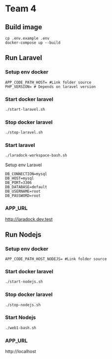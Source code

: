 # Team 4

## Build image
```
cp .env.example .env
docker-compose up --build 
```

## Run Laravel

### Setup env docker
```
APP_CODE_PATH_HOST= #Link folder source
PHP_VERSION= # Depends on laravel version
```
### Start docker laravel
```bash
./start-laravel.sh
```

### Stop docker laravel
```bash
./stop-laravel.sh
```

### Start laravel
```bash
./laradock-workspace-bash.sh
```

Setup env Laravel
```
DB_CONNECTION=mysql
DB_HOST=mysql
DB_PORT=3306
DB_DATABASE=default
DB_USERNAME=root
DB_PASSWORD=root
```

### APP_URL
http://laradock.dev.test

## Run Nodejs

### Setup env docker
```
APP_CODE_PATH_HOST_NODEJS= #Link folder source
```

### Start docker laravel
```bash
./start-nodejs.sh
```

### Stop docker laravel
```bash
./stop-nodejs.sh
```

### Start Nodejs
```bash
./web1-bash.sh
```

### APP_URL
http://localhost


